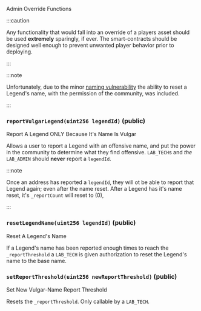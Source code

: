 

    
Admin Override Functions

:::caution
    
Any functionality that would fall into an override of a players asset should be used **extremely** sparingly, if ever.
The smart-contracts should be designed well enough to prevent unwanted player behavior prior to deploying.   
     
:::

:::note
     
Unfortunately, due to the minor [naming vulnerability](docs/vulnerabilities#naming) the ability to reset a Legend's name,
with the permission of the community, was included.
     
:::
     

     

### `reportVulgarLegend(uint256 legendId)` (public)

Report A Legend ONLY Because It's Name Is Vulgar



Allows a user to report a Legend with an offensive name, and put the power in the community to
determine what they find offensive. `LAB_TECH`s and *the* `LAB_ADMIN` should **never** report a `legendId`.

:::note

Once an address has reported a `legendId`, they will ot be able to report that Legend again; even after the name reset.
After a Legend has it's name reset, it's `_reportCount` will reset to (0),

:::



### `resetLegendName(uint256 legendId)` (public)

Reset A Legend's Name



If a Legend's name has been reported enough times to reach the `_reportThreshold` a `LAB_TECH` is given
authorization to reset the Legend's name to the base name.



### `setReportThreshold(uint256 newReportThreshold)` (public)

Set New Vulgar-Name Report Threshold



Resets the `_reportThreshold`. Only callable by a `LAB_TECH`.
